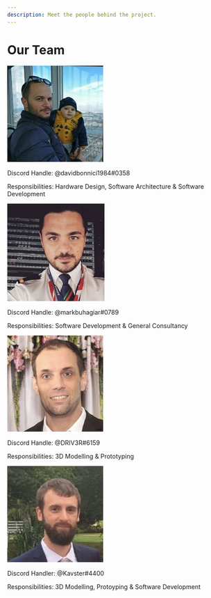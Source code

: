```yaml
---
description: Meet the people behind the project.
---
```


# Our Team

![David Bonnici - Co-Founder of OpenA3XX](.gitbook/assets/david.jpg)

Discord Handle: @davidbonnici1984\#0358

Responsibilities: Hardware Design, Software Architecture & Software Development

![Mark Buhagiar - Co-Founder of OpenA3XX \(Real Life Airbus Pilot\)](.gitbook/assets/6faec2ac-792a-4e17-a6f9-073711.jpg)

Discord Handle: @markbuhagiar\#0789

Responsibilities: Software Development & General Consultancy

![Timo Rieforth - OpenA3XX Senior Developer](.gitbook/assets/timo2.jpg)

Discord Handle: @DRIV3R\#6159

Responsibilities: 3D Modelling & Prototyping 

![Jak Kav - OpenA3XX Senior Developer](.gitbook/assets/jakav221.jpg)

Discord Handler: @Kavster\#4400

Responsibilities: 3D Modelling, Protoyping & Software Development



